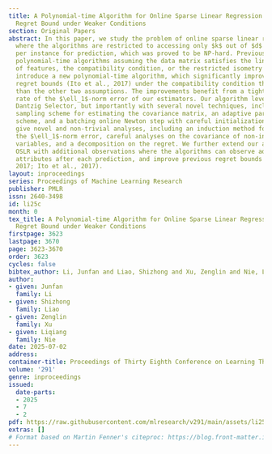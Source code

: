 ```yaml
---
title: A Polynomial-time Algorithm for Online Sparse Linear Regression with Improved
  Regret Bound under Weaker Conditions
section: Original Papers
abstract: In this paper, we study the problem of online sparse linear regression (OSLR)
  where the algorithms are restricted to accessing only $k$ out of $d$ attributes
  per instance for prediction, which was proved to be NP-hard. Previous work gave
  polynomial-time algorithms assuming the data matrix satisfies the linear independence
  of features, the compatibility condition, or the restricted isometry property. We
  introduce a new polynomial-time algorithm, which significantly improves previous
  regret bounds (Ito et al., 2017) under the compatibility condition that is weaker
  than the other two assumptions. The improvements benefit from a tighter convergence
  rate of the $\ell_1$-norm error of our estimators. Our algorithm leverages the well-studied
  Dantzig Selector, but importantly with several novel techniques, including an algorithm-dependent
  sampling scheme for estimating the covariance matrix, an adaptive parameter tuning
  scheme, and a batching online Newton step with careful initializations. We also
  give novel and non-trivial analyses, including an induction method for analyzing
  the $\ell_1$-norm error, careful analyses on the covariance of non-independent random
  variables, and a decomposition on the regret. We further extend our algorithm to
  OSLR with additional observations where the algorithms can observe additional $k_0$
  attributes after each prediction, and improve previous regret bounds (Kale et al.,
  2017; Ito et al., 2017).
layout: inproceedings
series: Proceedings of Machine Learning Research
publisher: PMLR
issn: 2640-3498
id: li25c
month: 0
tex_title: A Polynomial-time Algorithm for Online Sparse Linear Regression with Improved
  Regret Bound under Weaker Conditions
firstpage: 3623
lastpage: 3670
page: 3623-3670
order: 3623
cycles: false
bibtex_author: Li, Junfan and Liao, Shizhong and Xu, Zenglin and Nie, Liqiang
author:
- given: Junfan
  family: Li
- given: Shizhong
  family: Liao
- given: Zenglin
  family: Xu
- given: Liqiang
  family: Nie
date: 2025-07-02
address:
container-title: Proceedings of Thirty Eighth Conference on Learning Theory
volume: '291'
genre: inproceedings
issued:
  date-parts:
  - 2025
  - 7
  - 2
pdf: https://raw.githubusercontent.com/mlresearch/v291/main/assets/li25c/li25c.pdf
extras: []
# Format based on Martin Fenner's citeproc: https://blog.front-matter.io/posts/citeproc-yaml-for-bibliographies/
---
```

